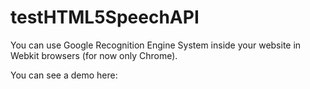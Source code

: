 testHTML5SpeechAPI
==================

You can use Google Recognition Engine System inside your website in Webkit browsers (for now only Chrome).

You can see a demo here:
